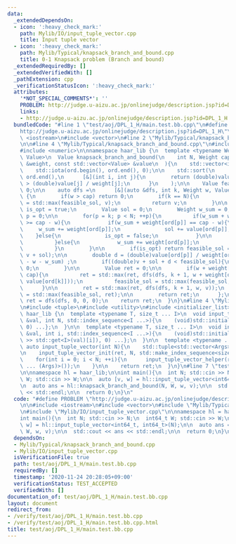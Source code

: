 ```yaml
---
data:
  _extendedDependsOn:
  - icon: ':heavy_check_mark:'
    path: Mylib/IO/input_tuple_vector.cpp
    title: Input tuple vector
  - icon: ':heavy_check_mark:'
    path: Mylib/Typical/knapsack_branch_and_bound.cpp
    title: 0-1 Knapsack problem (Branch and bound)
  _extendedRequiredBy: []
  _extendedVerifiedWith: []
  _pathExtension: cpp
  _verificationStatusIcon: ':heavy_check_mark:'
  attributes:
    '*NOT_SPECIAL_COMMENTS*': ''
    PROBLEM: http://judge.u-aizu.ac.jp/onlinejudge/description.jsp?id=DPL_1_H
    links:
    - http://judge.u-aizu.ac.jp/onlinejudge/description.jsp?id=DPL_1_H
  bundledCode: "#line 1 \"test/aoj/DPL_1_H/main.test.bb.cpp\"\n#define PROBLEM \"\
    http://judge.u-aizu.ac.jp/onlinejudge/description.jsp?id=DPL_1_H\"\n\n#include\
    \ <iostream>\n#include <vector>\n#line 2 \"Mylib/Typical/knapsack_branch_and_bound.cpp\"\
    \n\n#line 4 \"Mylib/Typical/knapsack_branch_and_bound.cpp\"\n#include <algorithm>\n\
    #include <numeric>\n\nnamespace haar_lib {\n  template <typename Weight, typename\
    \ Value>\n  Value knapsack_branch_and_bound(\n    int N, Weight cap, const std::vector<Weight>\
    \ &weight, const std::vector<Value> &value\n  ){\n    std::vector<int> ord(N);\n\
    \    std::iota(ord.begin(), ord.end(), 0);\n\n    std::sort(\n      ord.begin(),\
    \ ord.end(),\n      [&](int i, int j){\n        return (double)value[i] / weight[i]\
    \ > (double)value[j] / weight[j];\n      }\n    );\n\n    Value feasible_sol =\
    \ 0;\n\n    auto dfs =\n      [&](auto &dfs, int k, Weight w, Value v) -> Value\
    \ {\n        if(w > cap) return 0;\n        if(k == N){\n          feasible_sol\
    \ = std::max(feasible_sol, v);\n          return v;\n        }\n\n        bool\
    \ is_opt = true;\n        Value sol = 0;\n        Weight w_sum = 0;\n        int\
    \ p = 0;\n\n        for(p = k; p < N; ++p){\n          if(w_sum + weight[ord[p]]\
    \ >= cap - w){\n            if(w_sum + weight[ord[p]] == cap - w){\n         \
    \     w_sum += weight[ord[p]];\n              sol += value[ord[p]];\n        \
    \    }else{\n              is_opt = false;\n            }\n\n            break;\n\
    \          }else{\n            w_sum += weight[ord[p]];\n            sol += value[ord[p]];\n\
    \          }\n        }\n\n        if(is_opt) return feasible_sol = std::max(feasible_sol,\
    \ v + sol);\n\n        double d = (double)value[ord[p]] / weight[ord[p]] * (cap\
    \ - w - w_sum) ;\n        if((double)v + sol + d < feasible_sol){\n          return\
    \ 0;\n        }\n\n        Value ret = 0;\n\n        if(w + weight[ord[k]] <=\
    \ cap){\n          ret = std::max(ret, dfs(dfs, k + 1, w + weight[ord[k]], v +\
    \ value[ord[k]]));\n          feasible_sol = std::max(feasible_sol, ret);\n  \
    \      }\n\n        ret = std::max(ret, dfs(dfs, k + 1, w, v));\n        feasible_sol\
    \ = std::max(feasible_sol, ret);\n\n        return ret;\n      };\n\n    auto\
    \ ret = dfs(dfs, 0, 0, 0);\n    return ret;\n  }\n}\n#line 4 \"Mylib/IO/input_tuple_vector.cpp\"\
    \n#include <tuple>\n#include <utility>\n#include <initializer_list>\n\nnamespace\
    \ haar_lib {\n  template <typename T, size_t ... I>\n  void input_tuple_vector_init(T\
    \ &val, int N, std::index_sequence<I ...>){\n    (void)std::initializer_list<int>{(void(std::get<I>(val).resize(N)),\
    \ 0) ...};\n  }\n\n  template <typename T, size_t ... I>\n  void input_tuple_vector_helper(T\
    \ &val, int i, std::index_sequence<I ...>){\n    (void)std::initializer_list<int>{(void(std::cin\
    \ >> std::get<I>(val)[i]), 0) ...};\n  }\n\n  template <typename ... Args>\n \
    \ auto input_tuple_vector(int N){\n    std::tuple<std::vector<Args> ...> ret;\n\
    \n    input_tuple_vector_init(ret, N, std::make_index_sequence<sizeof ... (Args)>());\n\
    \    for(int i = 0; i < N; ++i){\n      input_tuple_vector_helper(ret, i, std::make_index_sequence<sizeof\
    \ ... (Args)>());\n    }\n\n    return ret;\n  }\n}\n#line 7 \"test/aoj/DPL_1_H/main.test.bb.cpp\"\
    \n\nnamespace hl = haar_lib;\n\nint main(){\n  int N; std::cin >> N;\n  int64_t\
    \ W; std::cin >> W;\n\n  auto [v, w] = hl::input_tuple_vector<int64_t, int64_t>(N);\n\
    \n  auto ans = hl::knapsack_branch_and_bound(N, W, w, v);\n\n  std::cout << ans\
    \ << std::endl;\n\n  return 0;\n}\n"
  code: "#define PROBLEM \"http://judge.u-aizu.ac.jp/onlinejudge/description.jsp?id=DPL_1_H\"\
    \n\n#include <iostream>\n#include <vector>\n#include \"Mylib/Typical/knapsack_branch_and_bound.cpp\"\
    \n#include \"Mylib/IO/input_tuple_vector.cpp\"\n\nnamespace hl = haar_lib;\n\n\
    int main(){\n  int N; std::cin >> N;\n  int64_t W; std::cin >> W;\n\n  auto [v,\
    \ w] = hl::input_tuple_vector<int64_t, int64_t>(N);\n\n  auto ans = hl::knapsack_branch_and_bound(N,\
    \ W, w, v);\n\n  std::cout << ans << std::endl;\n\n  return 0;\n}\n"
  dependsOn:
  - Mylib/Typical/knapsack_branch_and_bound.cpp
  - Mylib/IO/input_tuple_vector.cpp
  isVerificationFile: true
  path: test/aoj/DPL_1_H/main.test.bb.cpp
  requiredBy: []
  timestamp: '2020-11-24 20:28:05+09:00'
  verificationStatus: TEST_ACCEPTED
  verifiedWith: []
documentation_of: test/aoj/DPL_1_H/main.test.bb.cpp
layout: document
redirect_from:
- /verify/test/aoj/DPL_1_H/main.test.bb.cpp
- /verify/test/aoj/DPL_1_H/main.test.bb.cpp.html
title: test/aoj/DPL_1_H/main.test.bb.cpp
---
```

